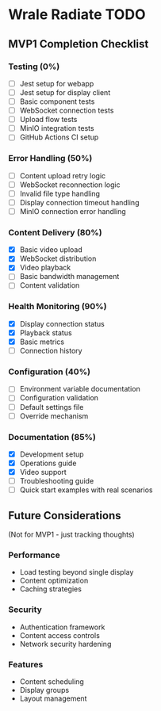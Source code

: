 # Wrale Radiate TODO

## MVP1 Completion Checklist

### Testing (0%)
- [ ] Jest setup for webapp
- [ ] Jest setup for display client
- [ ] Basic component tests
- [ ] WebSocket connection tests
- [ ] Upload flow tests
- [ ] MinIO integration tests
- [ ] GitHub Actions CI setup

### Error Handling (50%)
- [ ] Content upload retry logic
- [ ] WebSocket reconnection logic
- [ ] Invalid file type handling
- [ ] Display connection timeout handling
- [ ] MinIO connection error handling

### Content Delivery (80%)
- [x] Basic video upload
- [x] WebSocket distribution
- [x] Video playback
- [ ] Basic bandwidth management
- [ ] Content validation

### Health Monitoring (90%)
- [x] Display connection status
- [x] Playback status
- [x] Basic metrics
- [ ] Connection history

### Configuration (40%)
- [ ] Environment variable documentation
- [ ] Configuration validation
- [ ] Default settings file
- [ ] Override mechanism

### Documentation (85%)
- [x] Development setup
- [x] Operations guide
- [x] Video support
- [ ] Troubleshooting guide
- [ ] Quick start examples with real scenarios

## Future Considerations
(Not for MVP1 - just tracking thoughts)

### Performance
- Load testing beyond single display
- Content optimization
- Caching strategies

### Security
- Authentication framework
- Content access controls
- Network security hardening

### Features
- Content scheduling
- Display groups
- Layout management

